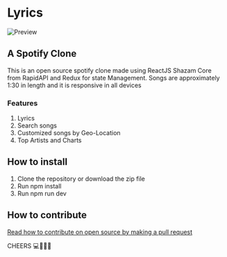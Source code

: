 # Lyrics

![Preview](img/preview.png)

## A Spotify Clone

This is an open source spotify clone made using ReactJS Shazam Core from RapidAPI and Redux for state Management.
Songs are approximately 1:30 in length and it is responsive in all devices

### Features

1. Lyrics
2. Search songs
3. Customized songs by Geo-Location
4. Top Artists and Charts

## How to install

1. Clone the repository or download the zip file
2. Run npm install
3. Run npm run dev

## How to contribute

[Read how to contribute on open source by making a pull request](https://docs.github.com/en/pull-requests/collaborating-with-pull-requests/proposing-changes-to-your-work-with-pull-requests/creating-a-pull-request)

CHEERS 💻🚀🥳🎉
